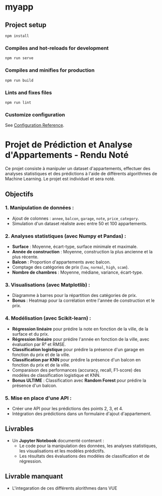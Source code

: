 # myapp

## Project setup

```
npm install
```

### Compiles and hot-reloads for development

```
npm run serve
```

### Compiles and minifies for production

```
npm run build
```

### Lints and fixes files

```
npm run lint
```

### Customize configuration

See [Configuration Reference](https://cli.vuejs.org/config/).

# Projet de Prédiction et Analyse d'Appartements - Rendu Noté

Ce projet consiste à manipuler un dataset d'appartements, effectuer des analyses statistiques et des prédictions à l'aide de différents algorithmes de Machine Learning. Le projet est individuel et sera noté.

## Objectifs

### 1. Manipulation de données :
- Ajout de colonnes : `annee`, `balcon`, `garage`, `note`, `price_category`.
- Simulation d'un dataset réaliste avec entre 50 et 100 appartements.

### 2. Analyses statistiques (avec Numpy et Pandas) :
- **Surface** : Moyenne, écart-type, surface minimale et maximale.
- **Année de construction** : Moyenne, construction la plus ancienne et la plus récente.
- **Balcon** : Proportion d'appartements avec balcon.
- Comptage des catégories de prix (`low`, `normal`, `high`, `scam`).
- **Nombre de chambres** : Moyenne, médiane, variance, écart-type.

### 3. Visualisations (avec Matplotlib) :
- Diagramme à barres pour la répartition des catégories de prix.
- **Bonus** : Heatmap pour la corrélation entre l'année de construction et le prix.

### 4. Modélisation (avec Scikit-learn) :
- **Régression linéaire** pour prédire la note en fonction de la ville, de la surface et du prix.
- **Régression linéaire** pour prédire l'année en fonction de la ville, avec évaluation par R² et RMSE.
- **Classification logistique** pour prédire la présence d'un garage en fonction du prix et de la ville.
- **Classification par KNN** pour prédire la présence d'un balcon en fonction du prix et de la ville.
- Comparaison des performances (accuracy, recall, F1-score) des modèles de classification logistique et KNN.
- **Bonus ULTIME** : Classification avec **Random Forest** pour prédire la présence d'un balcon.

### 5. Mise en place d'une API :
- Créer une API pour les prédictions des points 2, 3, et 4.
- Intégration des prédictions dans un formulaire d'ajout d'appartement.

## Livrables

- Un **Jupyter Notebook** documenté contenant :
  - Le code pour la manipulation des données, les analyses statistiques, les visualisations et les modèles prédictifs.
  - Les résultats des évaluations des modèles de classification et de régression.

## Livrable manquant
- L'integaration de ces différents alorithmes dans VUE 

